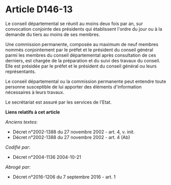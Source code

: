 # Article D146-13

Le conseil départemental se réunit au moins deux fois par an, sur convocation conjointe des présidents qui établissent
l'ordre du jour ou à la demande du tiers au moins de ses membres.

Une commission permanente, composée au maximum de neuf membres nommés conjointement par le préfet et le président du conseil
général parmi les membres du conseil départemental après consultation de ces derniers, est chargée de la préparation et du
suivi des travaux du conseil. Elle est présidée par le préfet et le président du conseil général ou leurs représentants.

Le conseil départemental ou la commission permanente peut entendre toute personne susceptible de lui apporter des éléments
d'information nécessaires à leurs travaux.

Le secrétariat est assuré par les services de l'Etat.

**Liens relatifs à cet article**

_Anciens textes_:

  - Décret n°2002-1388 du 27 novembre 2002 - art. 4, v. init.
  - Décret n°2002-1388 du 27 novembre 2002 - art. 4 (Ab)

_Codifié par_:

  - Décret n°2004-1136 2004-10-21

_Abrogé par_:

  - Décret n°2016-1206 du 7 septembre 2016 - art. 1
